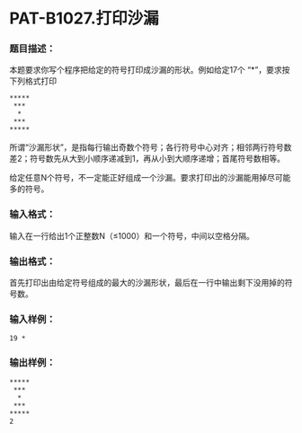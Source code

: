 # PAT-B1027.打印沙漏

### 题目描述：

本题要求你写个程序把给定的符号打印成沙漏的形状。例如给定17个 “*”，要求按下列格式打印

``` in
*****
 ***
  *
 *** 
*****
```

所谓“沙漏形状”，是指每行输出奇数个符号；各行符号中心对齐；相邻两行符号数差2；符号数先从大到小顺序递减到1，再从小到大顺序递增；首尾符号数相等。

给定任意N个符号，不一定能正好组成一个沙漏。要求打印出的沙漏能用掉尽可能多的符号。

### 输入格式：

输入在一行给出1个正整数N（≤1000）和一个符号，中间以空格分隔。

### 输出格式：

首先打印出由给定符号组成的最大的沙漏形状，最后在一行中输出剩下没用掉的符号数。

### 输入样例：

``` in
19 *
```

### 输出样例：

``` out
*****
 ***
  *
 ***
*****
2
```

